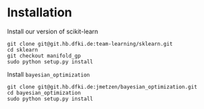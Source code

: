 Installation
============

Install our version of scikit-learn

    git clone git@git.hb.dfki.de:team-learning/sklearn.git
    cd sklearn
    git checkout manifold_gp
    sudo python setup.py install

Install `bayesian_optimization`

    git clone git@git.hb.dfki.de:jmetzen/bayesian_optimization.git
    cd bayesian_optimization
    sudo python setup.py install
